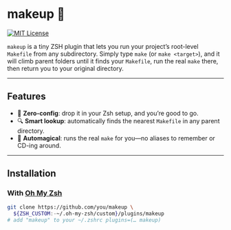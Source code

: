 # makeup 💅

[![MIT License](https://img.shields.io/badge/license-MIT-blue.svg)](LICENSE)


`makeup` is a tiny ZSH plugin that lets you run your project’s root-level `Makefile` from any subdirectory. Simply type `make` (or `make <target>`), and it will climb parent folders until it finds your `Makefile`, run the real `make` there, then return you to your original directory.

---

## Features

- 🚀 **Zero-config**: drop it in your Zsh setup, and you’re good to go.
- 🔍 **Smart lookup**: automatically finds the nearest `Makefile` in any parent directory.
- 🔄 **Automagical**: runs the real `make` for you—no aliases to remember or CD-ing around.

---

## Installation

### With [Oh My Zsh](https://ohmyz.sh/)

```bash
git clone https://github.com/you/makeup \
  ${ZSH_CUSTOM:-~/.oh-my-zsh/custom}/plugins/makeup
# add "makeup" to your ~/.zshrc plugins=(… makeup)
```

